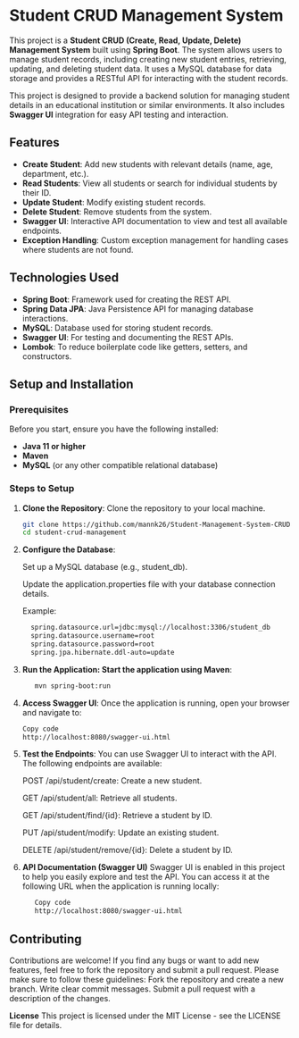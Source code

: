 # Student CRUD Management System

This project is a **Student CRUD (Create, Read, Update, Delete) Management System** built using **Spring Boot**. The system allows users to manage student records, including creating new student entries, retrieving, updating, and deleting student data. It uses a MySQL database for data storage and provides a RESTful API for interacting with the student records.

This project is designed to provide a backend solution for managing student details in an educational institution or similar environments. It also includes **Swagger UI** integration for easy API testing and interaction.

## Features

- **Create Student**: Add new students with relevant details (name, age, department, etc.).
- **Read Students**: View all students or search for individual students by their ID.
- **Update Student**: Modify existing student records.
- **Delete Student**: Remove students from the system.
- **Swagger UI**: Interactive API documentation to view and test all available endpoints.
- **Exception Handling**: Custom exception management for handling cases where students are not found.

## Technologies Used

- **Spring Boot**: Framework used for creating the REST API.
- **Spring Data JPA**: Java Persistence API for managing database interactions.
- **MySQL**: Database used for storing student records.
- **Swagger UI**: For testing and documenting the REST APIs.
- **Lombok**: To reduce boilerplate code like getters, setters, and constructors.


## Setup and Installation

### Prerequisites

Before you start, ensure you have the following installed:

- **Java 11 or higher**
- **Maven**
- **MySQL** (or any other compatible relational database)

### Steps to Setup

1. **Clone the Repository**:
   Clone the repository to your local machine.
   ```bash
   git clone https://github.com/mannk26/Student-Management-System-CRUD-.git
   cd student-crud-management
   
2. **Configure the Database**:

    Set up a MySQL database (e.g., student_db).

   Update the application.properties file with your database connection details.

    Example:
   ```bash
     spring.datasource.url=jdbc:mysql://localhost:3306/student_db
     spring.datasource.username=root
     spring.datasource.password=root
     spring.jpa.hibernate.ddl-auto=update

4. **Run the Application:   Start the application using Maven**:
     ```bash
        mvn spring-boot:run

5. **Access Swagger UI**: Once the application is running, open your browser and navigate to:

   ```bash
   Copy code
   http://localhost:8080/swagger-ui.html

6. **Test the Endpoints**: You can use Swagger UI to interact with the API. The following endpoints are available:

   POST /api/student/create: Create a new student.
   
   GET /api/student/all: Retrieve all students.

   GET /api/student/find/{id}: Retrieve a student by ID.

   PUT /api/student/modify: Update an existing student.

   DELETE /api/student/remove/{id}: Delete a student by ID.

7. **API Documentation (Swagger UI)**
   Swagger UI is enabled in this project to help you easily explore and test the API.
   You can access it at the following URL when the application is running locally:
      ```bash
         Copy code
         http://localhost:8080/swagger-ui.html

## Contributing
   Contributions are welcome! If you find any bugs or want to add new features, feel free to fork the repository and submit a pull request. Please make sure to follow these guidelines:
   Fork the repository and create a new branch.
   Write clear commit messages.
   Submit a pull request with a description of the changes.

**License**
This project is licensed under the MIT License - see the LICENSE file for details.



